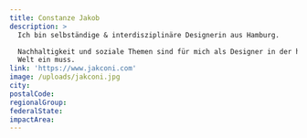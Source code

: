 ```yaml
---
title: Constanze Jakob
description: >
  Ich bin selbständige & interdisziplinäre Designerin aus Hamburg.

  Nachhaltigkeit und soziale Themen sind für mich als Designer in der heutigen
  Welt ein muss. 
link: 'https://www.jakconi.com'
image: /uploads/jakconi.jpg
city:
postalCode:
regionalGroup:
federalState:
impactArea:
---
```


